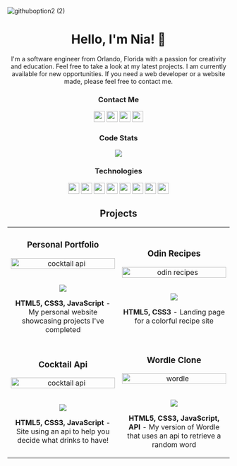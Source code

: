 <!--HEADER-->
![githuboption2 (2)](https://user-images.githubusercontent.com/83649458/168452269-4871297a-7858-4af3-9209-c5f90d63b41e.png)
<h1 align="center">Hello, I'm Nia! 👋</h1>
<p align="center">I'm a software engineer from Orlando, Florida with a passion for creativity and education. Feel free to take a look at my latest projects. I am currently available for new opportunities. If you need a web developer or a website made, please feel free to contact me.</p>

<!-- SOCIALS -->
<h3 align="center">Contact Me</h3>
<p align="center">
  <a href="https://nialabrette.com" target="_blank"><img src="https://img.shields.io/badge/Personal_Portfolio-blueviolet?style=plastic&logoColor=white" height=25/></a>
  <a href="https://twitter.com/nia_codes"><img src="https://img.shields.io/badge/Twitter-blueviolet?&style=plastic&logo=twitter&logoColor=blue" height=25></a>
  <a href="mailto:niajlabrette@gmail.com"><img src="https://img.shields.io/badge/Email-blueviolet?style=plastic&logo=gmail&logoColor=red" height=25></a>
  <a href="https://www.linkedin.com/in/nialabrette/"><img src="https://img.shields.io/badge/LinkedIn-blueviolet?style=plastic&logo=linkedin&logoColor=white" height=25></a>
</p>

<!--Code Stats-->
<h3 align="center">Code Stats</h3>
  <p align="center">
    <img src="https://github-readme-streak-stats.herokuapp.com?user=nialabrette&theme=monokai&date_format=j%20M%5B%20Y%5D">
  </p>
	
	
	
<h3 align="center">Technologies</h3>
<p align="center">
	<img src="https://img.shields.io/badge/HTML5-blueviolet?style=plastic&logo=html5" height=25>
	<img src="https://img.shields.io/badge/CSS3-blueviolet?style=plastic&logo=css3" height=25>
	<img src="https://img.shields.io/badge/JavaScript-blueviolet?style=plastic&logo=javascript" height=25>
	<img src="https://img.shields.io/badge/MongoDB-blueviolet?style=plastic&logo=MongoDB" height=25>
	<img src="https://img.shields.io/badge/Express.js-blueviolet?style=plastic&logo=Express" height=25>
	<img src="https://img.shields.io/badge/React-blueviolet?style=plastic&logo=React" height=25>
	<img src="https://img.shields.io/badge/Node.js-blueviolet?style=plastic&logo=Node.js" height=25>
	<img src="https://img.shields.io/badge/Visual_Studio-blueviolet?style=plastic&logo=VisualStudio" height=25>
</p>



	

<!-- PROJECTS -->

<h2 align="center">Projects</h2>
<div align="center">
	<table>
		<tr>
			<td width="50%">
				<h3 align="center">Personal Portfolio</h3>
				<div align="center" >  
				<a href='https://github.com/nialabrette/personal_portfolio'>
					<img src="https://user-images.githubusercontent.com/83649458/168513137-f87a1cbf-f447-4049-82be-6905b74db892.gif" alt="cocktail api" height="100%" />
				</a>
				<br>
				<br>
				<p>
					<a href="https://github.com/nialabrette/personal_portfolio" target="_blank">
						<img src="https://img.shields.io/badge/Repo-blueviolet?style=plastic&logo=github"/>
					</a>  
				</p>
				<p><strong>HTML5, CSS3, JavaScript</strong> - My personal website showcasing projects I've completed</p>
			</div>
		</td>   
			<td width="50%">
				<h3 align="center">Odin Recipes</h3>
				<div align="center">  
					<a href='https://github.com/nialabrette/odin-recipes'>
						<img src="https://user-images.githubusercontent.com/83649458/168505702-2667f8c1-abd5-4db0-aaa3-9b358d889deb.gif" alt="odin recipes" height="100%" />
					</a>
					<br>
					<br>
					<p>
						<a href="https://github.com/nialabrette/odin-recipes" target="_blank">
							<img src="https://img.shields.io/badge/Repo-blueviolet?style=plastic&logo=github"/>
						</a>  
					</p>
					<p><strong>HTML5, CSS3</strong> - Landing page for a colorful recipe site</p>
				</div>
			</td>
			<tr>
				<td width="50%">
				<h3 align="center">Cocktail Api</h3>
				<div align="center" >  
					<a href='https://github.com/nialabrette/cocktail-api'>
						<img src="https://user-images.githubusercontent.com/83649458/168508480-f65de8b5-bc74-44a4-9b28-ab24df6f7e7d.gif" alt="cocktail api" height="100%" />
					</a>
					<br>
					<br>
					<p>
						<a href="https://github.com/nialabrette/cocktail-api" target="_blank">
							<img src="https://img.shields.io/badge/Repo-blueviolet?style=plastic&logo=github"/>
						</a>  
					</p>
					<p><strong>HTML5, CSS3, JavaScript</strong> - Site using an api to help you decide what drinks to have!</p>
				</div>
			</td>
     	<td width="50%">
			<h3 align="center">Wordle Clone</h3>
			<div align="center" >  
				<a href='https://github.com/nialabrette/wordle_clone'>
					<img src="https://user-images.githubusercontent.com/83649458/168514592-205ac88c-be3f-4990-a873-6a3a7cf41b95.gif" alt="wordle" height="100%" />
				</a>
				<br>
				<br>
				<p>
					<a href="https://github.com/nialabrette/wordle_clone" target="_blank">
						<img src="https://img.shields.io/badge/Repo-blueviolet?style=plastic&logo=github"/>
					</a>  
				</p>
				<p><strong>HTML5, CSS3, JavaScript, API</strong> - My version of Wordle that uses an api to retrieve a random word </p>
			</div>
		</td>   
			
      
